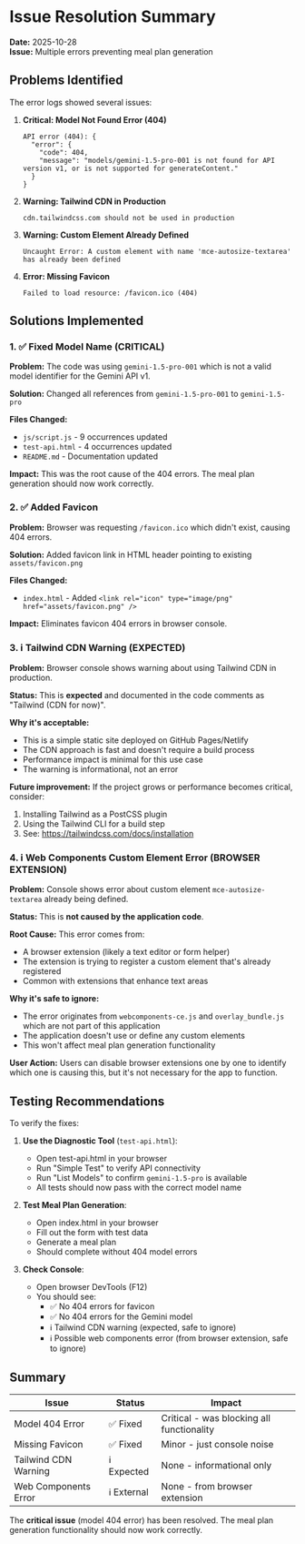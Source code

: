 # Issue Resolution Summary

**Date:** 2025-10-28  
**Issue:** Multiple errors preventing meal plan generation

## Problems Identified

The error logs showed several issues:

1. **Critical: Model Not Found Error (404)**
   ```
   API error (404): {
     "error": {
       "code": 404,
       "message": "models/gemini-1.5-pro-001 is not found for API version v1, or is not supported for generateContent."
     }
   }
   ```

2. **Warning: Tailwind CDN in Production**
   ```
   cdn.tailwindcss.com should not be used in production
   ```

3. **Warning: Custom Element Already Defined**
   ```
   Uncaught Error: A custom element with name 'mce-autosize-textarea' has already been defined
   ```

4. **Error: Missing Favicon**
   ```
   Failed to load resource: /favicon.ico (404)
   ```

## Solutions Implemented

### 1. ✅ Fixed Model Name (CRITICAL)

**Problem:** The code was using `gemini-1.5-pro-001` which is not a valid model identifier for the Gemini API v1.

**Solution:** Changed all references from `gemini-1.5-pro-001` to `gemini-1.5-pro`

**Files Changed:**
- `js/script.js` - 9 occurrences updated
- `test-api.html` - 4 occurrences updated  
- `README.md` - Documentation updated

**Impact:** This was the root cause of the 404 errors. The meal plan generation should now work correctly.

### 2. ✅ Added Favicon

**Problem:** Browser was requesting `/favicon.ico` which didn't exist, causing 404 errors.

**Solution:** Added favicon link in HTML header pointing to existing `assets/favicon.png`

**Files Changed:**
- `index.html` - Added `<link rel="icon" type="image/png" href="assets/favicon.png" />`

**Impact:** Eliminates favicon 404 errors in browser console.

### 3. ℹ️ Tailwind CDN Warning (EXPECTED)

**Problem:** Browser console shows warning about using Tailwind CDN in production.

**Status:** This is **expected** and documented in the code comments as "Tailwind (CDN for now)".

**Why it's acceptable:**
- This is a simple static site deployed on GitHub Pages/Netlify
- The CDN approach is fast and doesn't require a build process
- Performance impact is minimal for this use case
- The warning is informational, not an error

**Future improvement:** If the project grows or performance becomes critical, consider:
1. Installing Tailwind as a PostCSS plugin
2. Using the Tailwind CLI for a build step
3. See: https://tailwindcss.com/docs/installation

### 4. ℹ️ Web Components Custom Element Error (BROWSER EXTENSION)

**Problem:** Console shows error about custom element `mce-autosize-textarea` already being defined.

**Status:** This is **not caused by the application code**.

**Root Cause:** This error comes from:
- A browser extension (likely a text editor or form helper)
- The extension is trying to register a custom element that's already registered
- Common with extensions that enhance text areas

**Why it's safe to ignore:**
- The error originates from `webcomponents-ce.js` and `overlay_bundle.js` which are not part of this application
- The application doesn't use or define any custom elements
- This won't affect meal plan generation functionality

**User Action:** Users can disable browser extensions one by one to identify which one is causing this, but it's not necessary for the app to function.

## Testing Recommendations

To verify the fixes:

1. **Use the Diagnostic Tool** (`test-api.html`):
   - Open test-api.html in your browser
   - Run "Simple Test" to verify API connectivity
   - Run "List Models" to confirm `gemini-1.5-pro` is available
   - All tests should now pass with the correct model name

2. **Test Meal Plan Generation**:
   - Open index.html in your browser
   - Fill out the form with test data
   - Generate a meal plan
   - Should complete without 404 model errors

3. **Check Console**:
   - Open browser DevTools (F12)
   - You should see:
     - ✅ No 404 errors for favicon
     - ✅ No 404 errors for the Gemini model
     - ℹ️ Tailwind CDN warning (expected, safe to ignore)
     - ℹ️ Possible web components error (from browser extension, safe to ignore)

## Summary

| Issue | Status | Impact |
|-------|--------|--------|
| Model 404 Error | ✅ Fixed | Critical - was blocking all functionality |
| Missing Favicon | ✅ Fixed | Minor - just console noise |
| Tailwind CDN Warning | ℹ️ Expected | None - informational only |
| Web Components Error | ℹ️ External | None - from browser extension |

The **critical issue** (model 404 error) has been resolved. The meal plan generation functionality should now work correctly.
